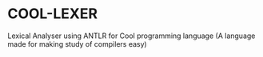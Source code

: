 # COOL-LEXER
Lexical Analyser using ANTLR for Cool programming language (A language made for making study of compilers easy)
